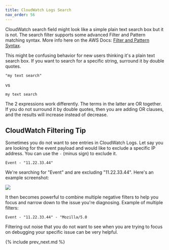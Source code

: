 ```yaml
---
title: CloudWatch Logs Search
nav_order: 56
---
```


CloudWatch search field might look like a simple plain text search box but it is not. The search filter supports some advanced Filter and Pattern matching syntax. More info here on the AWS Docs: [Filter and Pattern Syntax](https://docs.aws.amazon.com/AmazonCloudWatch/latest/logs/FilterAndPatternSyntax.html).

This might be confusing behavior for new users thinking it's a plain text search box. If you want to search for a specific string, surround it by double quotes.

    "my text search"

vs

    my text search

The 2 expressions work differently. The terms in the latter are OR together.  If you do not surround it by double quotes, then you are adding OR clauses, and the results will increase instead of decrease.

## CloudWatch Filtering Tip

Sometimes you do not want to see entries in CloudWatch Logs. Let say you are looking for the event payload and would like to exclude a specific IP address.  You can use the `-` (minus sign) to exclude it.

    Event - "11.22.33.44"

We're searching for "Event" and are excluding "11.22.33.44". Here's an example screenshot:

![](/img/docs/cloudwatch-search-exclude.png)

It then becomes powerful to combine multiple negative filters to help you focus and narrow down to the issue you're diagnosing. Example of multiple filters:

    Event - "11.22.33.44" - "Mozilla/5.0

Filtering out noise that you do not want to see when you are trying to focus on debugging your specific issue can be very helpful.

{% include prev_next.md %}
